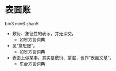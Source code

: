 



# 表面账
bio3 min6 zhan5
+ 敷衍、象征性的表示，并无深交。
  * 如皋方言词典
+ 见“意思账”。
  * 如皋方言词典
+ 表面上做某事，其实是敷衍、蒙混，也作“表面文章”。
  * 东台方言词典
